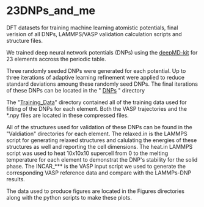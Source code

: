 # 23DNPs_and_me
DFT datasets for training machine learning atomistic potentials, final verision of all DNPs, LAMMPS/VASP validation calculation scripts and structure files.

We trained deep neural network potentials (DNPs) using the [deepMD-kit]( https://github.com/deepmodeling/deepmd-kit/releases/tag/v2.1.2 ) for 23 elements accross the periodic table.

Three randomly seeded DNPs were generated for each potential.  Up to three iterations of adaptive learning refinement were applied to reduce standard deviations amoung these randomly seed DNPs. The final iterations of these DNPs can be located in the " [DNPs](https://github.com/saidigroup/23DNPs_and_me/tree/main/DNPs ) " directory

The "[Training_Data](https://github.com/saidigroup/23DNPs_and_me/tree/main/Training_Data)" directory contained all of the training data used for fitting of the DNPs for each element.  Both the VASP trajectories and the *.npy files are located in these compressed files.

All of the structures used for validation of these DNPs can be found in the "Valdiation" directories for each element.  The relaxed.in is the LAMMPS script for generating relaxed structures and calulating the energies of these structures as well and reporting the cell dimensions.  The heat.in LAMMPS script was used to heat 10x10x10 supercell from 0 to the melting temperature for each element to demonstrat the DNP's stability for the solid phase.  The INCAR_*** is the VASP input script we used to generate the corresponding VASP reference data and compare with the LAMMPs-DNP results.   

The data used to produce figures are located in the Figures directories along with the python scripts to make these plots.  

